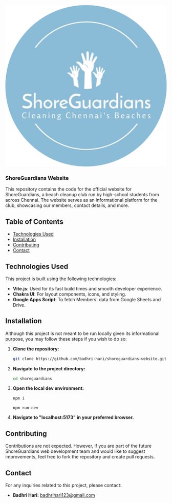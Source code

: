 <p align="center">
  <img src="./public/shoreguardians-logo.png" alt="ShoreGuardians Logo">
</p>

### ShoreGuardians Website

This repository contains the code for the official website for ShoreGuardians, a beach cleanup club run by high-school students from across Chennai. The website serves as an informational platform for the club, showcasing our members, contact details, and more.

## Table of Contents

- [Technologies Used](#technologies-used)
- [Installation](#installation)
- [Contributing](#contributing)
- [Contact](#contact)

## Technologies Used

This project is built using the following technologies:

- **Vite.js**: Used for its fast build times and smooth developer experience.
- **Chakra UI**: For layout components, icons, and styling.
- **Google Apps Script**: To fetch Members' data from Google Sheets and Drive.

## Installation

Although this project is not meant to be run locally given its informational purpose, you may follow these steps if you wish to do so:

1. **Clone the repository:**

   ```bash
   git clone https://github.com/badhri-hari/shoreguardians-website.git
   ```

2. **Navigate to the project directory:**

   ```bash
   cd shoreguardians
   ```

2. **Open the local dev environment:**

   ```node
   npm i
   ```
   ```node
   npm run dev
   ```
   
4. **Navigate to "localhost:5173" in your preferred browser.**

## Contributing

Contributions are not expected. However, if you are part of the future ShoreGuardians web development team and would like to suggest improvements, feel free to fork the repository and create pull requests.

## Contact

For any inquiries related to this project, please contact:

- **Badhri Hari:** badhrihari123@gmail.com
